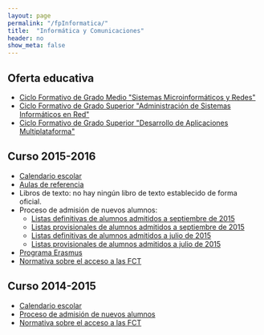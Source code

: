 ```yaml
---
layout: page
permalink: "/fpInformatica/"
title:  "Informática y Comunicaciones"
header: no
show_meta: false
---
```



## Oferta educativa

* [Ciclo Formativo de Grado Medio "Sistemas Microinformáticos y Redes"](http://www.educa.jcyl.es/dpleon/en/area-programas-educativos-p/formacion-profesional/formacion-profesional-provincia-leon/presentacion-formacion-profesional-provincia-leon/ciclos-formativos/grado-medio/tecnico-sistemas-microinformaticos-redes)
* [Ciclo Formativo de Grado Superior "Administración de Sistemas Informáticos en Red"](http://www.educa.jcyl.es/dpleon/en/area-programas-educativos-p/formacion-profesional/formacion-profesional-provincia-leon/presentacion-formacion-profesional-provincia-leon/ciclos-formativos/grado-superior/tecnico-superior-administracion-sistemas-informaticos-red)
* [Ciclo Formativo de Grado Superior "Desarrollo de Aplicaciones Multiplataforma"](http://www.educa.jcyl.es/dpleon/en/area-programas-educativos-p/formacion-profesional/formacion-profesional-provincia-leon/presentacion-formacion-profesional-provincia-leon/ciclos-formativos/grado-superior/tecnico-superior-desarrollo-aplicaciones-multiplataforma)


## Curso 2015-2016

* [Calendario escolar](http://www.educa.jcyl.es/es/informacion/calendario-escolar-2015-2016)
* [Aulas de referencia](noticias/aulas-de-referencia-2015-2016/)
* Libros de texto: no hay ningún libro de texto establecido de forma oficial.
* Proceso de admisión de nuevos alumnos:
  * [Listas definitivas de alumnos admitidos a septiembre de 2015](https://docs.google.com/spreadsheets/d/1ba-rapV5t2tLRvqL5tHyjNk6Ails1agiqfHCUroX1ag/pubhtml)
  * [Listas provisionales de alumnos admitidos a septiembre de 2015](https://docs.google.com/spreadsheets/d/1TVfBpzArrA92w-BS5m0h1qZHxEzxc9cC5Y7HYt9vdmE/pubhtml)
  * [Listas definitivas de alumnos admitidos a julio de 2015](https://drive.google.com/uc?export=download&id=0B4jaZeMGL7HsX2V4czVwbFpXMjg)
  * [Listas provisionales de alumnos admitidos a julio de 2015](https://drive.google.com/uc?export=download&id=0B4jaZeMGL7HsNnpVQ0VTVWE4VTQ)
* [Programa Erasmus](/erasmus/)
* [Normativa sobre el acceso a las FCT](/normativaAccesoFCT/)


## Curso 2014-2015

* [Calendario escolar](http://www.educa.jcyl.es/es/informacion/calendario-escolar-2014-2015)
* [Proceso de admisión de nuevos alumnos](https://6270dac08034eb261a315b389159e8ad45c7b93d.googledrive.com/host/0BwMgXZ83HVDlSW9UM0RERl9xYzg/)
* [Normativa sobre el acceso a las FCT](/normativaAccesoFCT/)
